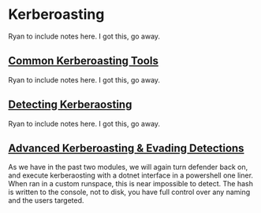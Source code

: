 # Kerberoasting

Ryan to include notes here. I got this, go away.

## [Common Kerberoasting Tools](./1_common_kerberoasting/README.md)

Ryan to include notes here. I got this, go away.

## [Detecting Kerberaosting](./2_detection_kerberoasting/README.md)

Ryan to include notes here. I got this, go away.

## [Advanced Kerberoasting & Evading Detections](./3_advanced_kerberoasting/README.md)

As we have in the past two modules, we will again turn defender back on, and execute kerberaosting with a dotnet interface in a powershell one liner.  When ran in a custom runspace, this is near impossible to detect.  The hash is written to the console, not to disk, you have full control over any naming and the users targeted.
